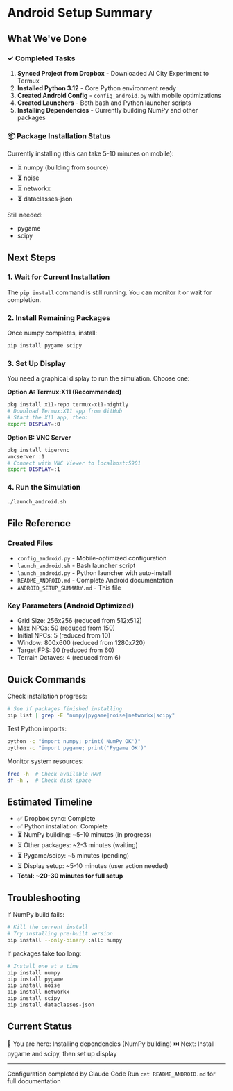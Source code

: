 # Android Setup Summary

## What We've Done

### ✓ Completed Tasks
1. **Synced Project from Dropbox** - Downloaded AI City Experiment to Termux
2. **Installed Python 3.12** - Core Python environment ready
3. **Created Android Config** - `config_android.py` with mobile optimizations
4. **Created Launchers** - Both bash and Python launcher scripts
5. **Installing Dependencies** - Currently building NumPy and other packages

### 📦 Package Installation Status
Currently installing (this can take 5-10 minutes on mobile):
- ⏳ numpy (building from source)
- ⏳ noise
- ⏳ networkx
- ⏳ dataclasses-json

Still needed:
- pygame
- scipy

## Next Steps

### 1. Wait for Current Installation
The `pip install` command is still running. You can monitor it or wait for completion.

### 2. Install Remaining Packages
Once numpy completes, install:
```bash
pip install pygame scipy
```

### 3. Set Up Display
You need a graphical display to run the simulation. Choose one:

**Option A: Termux:X11 (Recommended)**
```bash
pkg install x11-repo termux-x11-nightly
# Download Termux:X11 app from GitHub
# Start the X11 app, then:
export DISPLAY=:0
```

**Option B: VNC Server**
```bash
pkg install tigervnc
vncserver :1
# Connect with VNC Viewer to localhost:5901
export DISPLAY=:1
```

### 4. Run the Simulation
```bash
./launch_android.sh
```

## File Reference

### Created Files
- `config_android.py` - Mobile-optimized configuration
- `launch_android.sh` - Bash launcher script
- `launch_android.py` - Python launcher with auto-install
- `README_ANDROID.md` - Complete Android documentation
- `ANDROID_SETUP_SUMMARY.md` - This file

### Key Parameters (Android Optimized)
- Grid Size: 256x256 (reduced from 512x512)
- Max NPCs: 50 (reduced from 150)
- Initial NPCs: 5 (reduced from 10)
- Window: 800x600 (reduced from 1280x720)
- Target FPS: 30 (reduced from 60)
- Terrain Octaves: 4 (reduced from 6)

## Quick Commands

Check installation progress:
```bash
# See if packages finished installing
pip list | grep -E "numpy|pygame|noise|networkx|scipy"
```

Test Python imports:
```bash
python -c "import numpy; print('NumPy OK')"
python -c "import pygame; print('Pygame OK')"
```

Monitor system resources:
```bash
free -h  # Check available RAM
df -h .  # Check disk space
```

## Estimated Timeline

- ✅ Dropbox sync: Complete
- ✅ Python installation: Complete
- ⏳ NumPy building: ~5-10 minutes (in progress)
- ⏳ Other packages: ~2-3 minutes (waiting)
- ⏳ Pygame/scipy: ~5 minutes (pending)
- ⏳ Display setup: ~5-10 minutes (user action needed)
- **Total: ~20-30 minutes for full setup**

## Troubleshooting

If NumPy build fails:
```bash
# Kill the current install
# Try installing pre-built version
pip install --only-binary :all: numpy
```

If packages take too long:
```bash
# Install one at a time
pip install numpy
pip install pygame
pip install noise
pip install networkx
pip install scipy
pip install dataclasses-json
```

## Current Status
📍 You are here: Installing dependencies (NumPy building)
⏭️  Next: Install pygame and scipy, then set up display

---
Configuration completed by Claude Code
Run `cat README_ANDROID.md` for full documentation

